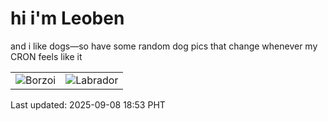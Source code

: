 # hi i'm Leoben

and i like dogs—so have some random dog pics that change whenever my CRON feels like it

|  |  |
|--------|----------|
| ![Borzoi](https://random-dog-vercel.vercel.app/api/random-borzoi?v=1757328810) | ![Labrador](https://random-dog-vercel.vercel.app/api/random-labrador?v=1757328810) |

Last updated: 2025-09-08 18:53 PHT
